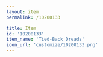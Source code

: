 ```yaml
---
layout: item
permalink: /10200133

title: Item
id: '10200133'
item_name: 'Tied-Back Dreads'
icon_url: 'customize/10200133.png'
---
```


